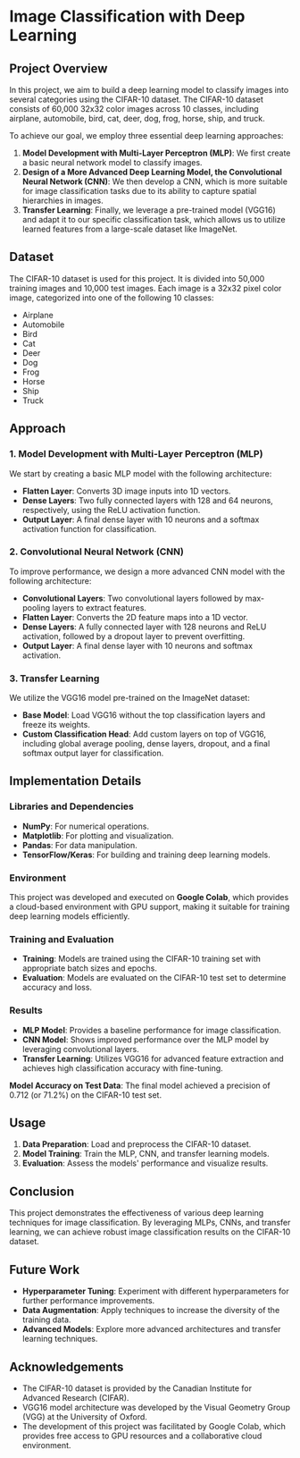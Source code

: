 # Image Classification with Deep Learning

## Project Overview

In this project, we aim to build a deep learning model to classify images into several categories using the CIFAR-10 dataset. The CIFAR-10 dataset consists of 60,000 32x32 color images across 10 classes, including airplane, automobile, bird, cat, deer, dog, frog, horse, ship, and truck.

To achieve our goal, we employ three essential deep learning approaches:

1. **Model Development with Multi-Layer Perceptron (MLP)**: We first create a basic neural network model to classify images.
2. **Design of a More Advanced Deep Learning Model, the Convolutional Neural Network (CNN)**: We then develop a CNN, which is more suitable for image classification tasks due to its ability to capture spatial hierarchies in images.
3. **Transfer Learning**: Finally, we leverage a pre-trained model (VGG16) and adapt it to our specific classification task, which allows us to utilize learned features from a large-scale dataset like ImageNet.

## Dataset

The CIFAR-10 dataset is used for this project. It is divided into 50,000 training images and 10,000 test images. Each image is a 32x32 pixel color image, categorized into one of the following 10 classes:
- Airplane
- Automobile
- Bird
- Cat
- Deer
- Dog
- Frog
- Horse
- Ship
- Truck

## Approach

### 1. Model Development with Multi-Layer Perceptron (MLP)

We start by creating a basic MLP model with the following architecture:
- **Flatten Layer**: Converts 3D image inputs into 1D vectors.
- **Dense Layers**: Two fully connected layers with 128 and 64 neurons, respectively, using the ReLU activation function.
- **Output Layer**: A final dense layer with 10 neurons and a softmax activation function for classification.

### 2. Convolutional Neural Network (CNN)

To improve performance, we design a more advanced CNN model with the following architecture:
- **Convolutional Layers**: Two convolutional layers followed by max-pooling layers to extract features.
- **Flatten Layer**: Converts the 2D feature maps into a 1D vector.
- **Dense Layers**: A fully connected layer with 128 neurons and ReLU activation, followed by a dropout layer to prevent overfitting.
- **Output Layer**: A final dense layer with 10 neurons and softmax activation.

### 3. Transfer Learning

We utilize the VGG16 model pre-trained on the ImageNet dataset:
- **Base Model**: Load VGG16 without the top classification layers and freeze its weights.
- **Custom Classification Head**: Add custom layers on top of VGG16, including global average pooling, dense layers, dropout, and a final softmax output layer for classification.

## Implementation Details

### Libraries and Dependencies

- **NumPy**: For numerical operations.
- **Matplotlib**: For plotting and visualization.
- **Pandas**: For data manipulation.
- **TensorFlow/Keras**: For building and training deep learning models.

### Environment

This project was developed and executed on **Google Colab**, which provides a cloud-based environment with GPU support, making it suitable for training deep learning models efficiently.

### Training and Evaluation

- **Training**: Models are trained using the CIFAR-10 training set with appropriate batch sizes and epochs.
- **Evaluation**: Models are evaluated on the CIFAR-10 test set to determine accuracy and loss.

### Results

- **MLP Model**: Provides a baseline performance for image classification.
- **CNN Model**: Shows improved performance over the MLP model by leveraging convolutional layers.
- **Transfer Learning**: Utilizes VGG16 for advanced feature extraction and achieves high classification accuracy with fine-tuning.

**Model Accuracy on Test Data**: The final model achieved a precision of 0.712 (or 71.2%) on the CIFAR-10 test set.

## Usage

1. **Data Preparation**: Load and preprocess the CIFAR-10 dataset.
2. **Model Training**: Train the MLP, CNN, and transfer learning models.
3. **Evaluation**: Assess the models' performance and visualize results.

## Conclusion

This project demonstrates the effectiveness of various deep learning techniques for image classification. By leveraging MLPs, CNNs, and transfer learning, we can achieve robust image classification results on the CIFAR-10 dataset.

## Future Work

- **Hyperparameter Tuning**: Experiment with different hyperparameters for further performance improvements.
- **Data Augmentation**: Apply techniques to increase the diversity of the training data.
- **Advanced Models**: Explore more advanced architectures and transfer learning techniques.


## Acknowledgements

- The CIFAR-10 dataset is provided by the Canadian Institute for Advanced Research (CIFAR).
- VGG16 model architecture was developed by the Visual Geometry Group (VGG) at the University of Oxford.
- The development of this project was facilitated by Google Colab, which provides free access to GPU resources and a collaborative cloud environment.
